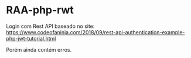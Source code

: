 # RAA-php-rwt

Login com Rest API baseado no site: https://www.codeofaninja.com/2018/09/rest-api-authentication-example-php-jwt-tutorial.html

Porém ainda contém erros.
